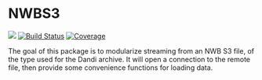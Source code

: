# NWBS3

[![](https://img.shields.io/badge/docs-dev-blue.svg)](https://brendanjohnharris.github.io/NWBS3.jl/dev)
[![Build Status](https://github.com/brendanjohnharris/NWBS3.jl/actions/workflows/CI.yml/badge.svg?branch=main)](https://github.com/brendanjohnharris/NWBS3.jl/actions/workflows/CI.yml?query=branch%3Amain)
[![Coverage](https://codecov.io/gh/brendanjohnharris/NWBS3.jl/branch/main/graph/badge.svg)](https://codecov.io/gh/brendanjohnharris/NWBS3.jl)


The goal of this package is to modularize streaming from an NWB S3 file, of the type used for the Dandi archive. It will open a connection to the remote file, then provide some convenience functions for loading data.